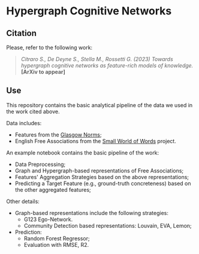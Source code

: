 # Hypergraph Cognitive Networks

## Citation
Please, refer to the following work:

> <i>Citraro S., De Deyne S., Stella M., Rossetti G. (2023) Towards hypergraph cognitive networks as feature-rich models of knowledge.</i> <b> [ArXiv to appear] </b>

## Use

This repository contains the basic analytical pipeline of the data we used in the work cited above.

Data includes:
 - Features from the <a href=https://link.springer.com/article/10.3758/s13428-018-1099-3>Glasgow Norms</a>;
 - English Free Associations from the <a href=https://smallworldofwords.org/en/project/home>Small World of Words</a> project.
 
 An example notebook contains the basic pipeline of the work:
  - Data Preprocessing;
  - Graph and Hypergraph-based representations of Free Associations;
  - Features' Aggregation Strategies based on the above representations;
  - Predicting a Target Feature (e.g., ground-truth concreteness) based on the other aggregated features;
 
Other details:
  - Graph-based representations include the following strategies:
    - G123 Ego-Network.
    - Community Detection based representations: Louvain, EVA, Lemon;
  - Prediction:
    - Random Forest Regressor;
    - Evaluation with RMSE, R2.
 
